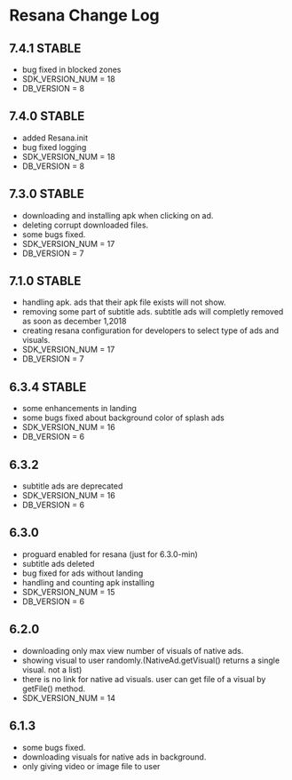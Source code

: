 # Resana Change Log

## 7.4.1 STABLE
* bug fixed in blocked zones
* SDK_VERSION_NUM = 18
* DB_VERSION = 8

## 7.4.0 STABLE
* added Resana.init
* bug fixed logging
* SDK_VERSION_NUM = 18
* DB_VERSION = 8

## 7.3.0 STABLE
* downloading and installing apk when clicking on ad.
* deleting corrupt downloaded files.
* some bugs fixed.
* SDK_VERSION_NUM = 17
* DB_VERSION = 7

## 7.1.0 STABLE
* handling apk. ads that their apk file exists will not show.
* removing some part of subtitle ads. subtitle ads will completly removed as soon as december 1,2018
* creating resana configuration for developers to select type of ads and visuals.
* SDK_VERSION_NUM = 17
* DB_VERSION = 7

## 6.3.4 STABLE
* some enhancements in landing
* some bugs fixed about background color of splash ads 
* SDK_VERSION_NUM = 16
* DB_VERSION = 6

## 6.3.2 
* subtitle ads are deprecated
* SDK_VERSION_NUM = 16
* DB_VERSION = 6

## 6.3.0
* proguard enabled for resana (just for 6.3.0-min)
* subtitle ads deleted
* bug fixed for ads without landing
* handling and counting apk installing
* SDK_VERSION_NUM = 15
* DB_VERSION = 6

## 6.2.0
* downloading only max view number of visuals of native ads.
* showing visual to user randomly.(NativeAd.getVisual() returns a single visual. not a list)
* there is no link for native ad visuals. user can get file of a visual by getFile() method.
* SDK_VERSION_NUM = 14

## 6.1.3
* some bugs fixed.
* downloading visuals for native ads in background.
* only giving video or image file to user



